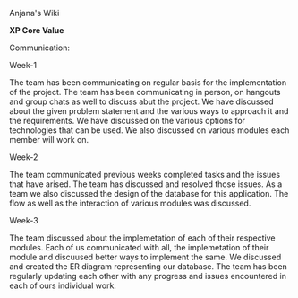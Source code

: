 Anjana's Wiki

**XP Core Value**

Communication:

Week-1

The team has been communicating on regular basis for the implementation of the project. 
The team has been communicating in person, on hangouts and group chats as well to discuss abut the project. 
We have discussed about the given problem statement and the various ways to approach it and the requirements. 
We have discussed on the various options for technologies that can be used. We also discussed on various modules each member will work on.

Week-2

The team communicated previous weeks completed tasks and the issues that have arised. The team has discussed and resolved those issues. As a team we also discussed the design of the database for this application. The flow as well as the interaction of various modules was discussed. 

Week-3

The team discussed about the implemetation of each of their respective modules. Each of us communicated with all, the implemetation of their module and discuused better ways to implement the same. We discussed and created the ER diagram representing our database. The team has been regularly updating each other with any progress and issues encountered in each of ours individual work.
